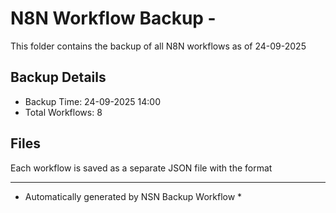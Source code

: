 # N8N Workflow Backup - 
This folder contains the backup of all N8N workflows as of 24-09-2025

## Backup Details
- Backup Time: 24-09-2025 14:00
- Total Workflows: 8

## Files
Each workflow is saved as a separate JSON file with the format

-----------
* Automatically generated by NSN Backup Workflow *